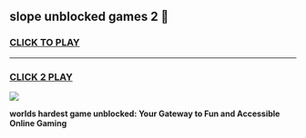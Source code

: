 
## slope unblocked games 2 👋
<h3>
<a href="https://premium.freeplayer.one?title=slope_unblocked_games_2&ref=13F">CLICK TO PLAY</a></h3>
<hr>

<h3>
<a href="https://premium.freeplayer.one?title=slope_unblocked_games_2&ref=13F">CLICK 2 PLAY</a>
  
</h3>

<a href="https://premium.freeplayer.one?title=slope_unblocked_games_2&ref=12F/"><img src="https://clearcache.store/games.png"></a>


**worlds hardest game unblocked: Your Gateway to Fun and Accessible Online Gaming**
